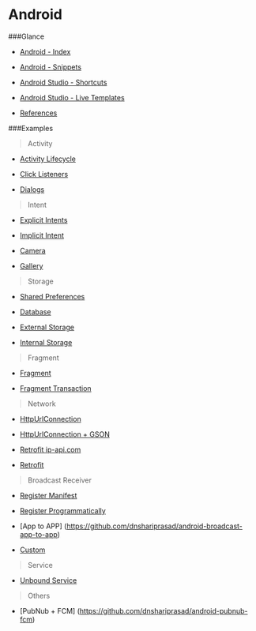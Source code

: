 # Android

###Glance
* [Android - Index](https://github.com/dnshariprasad/android-index)

* [Android - Snippets](https://github.com/dnshariprasad/android-snippets)

* [Android Studio - Shortcuts](https://github.com/dnshariprasad/android-studio-shortcuts) 

* [Android Studio - Live Templates](https://github.com/dnshariprasad/android-studio-live-templates)

* [References](https://github.com/dnshariprasad/android-references)

###Examples

>Activity

* [Activity Lifecycle](https://github.com/dnshariprasad/android-activity-lifecycle)

* [Click Listeners](https://github.com/dnshariprasad/android-click-listeners)

* [Dialogs](https://github.com/dnshariprasad/android-dialogs-and-pickers)

>Intent

* [Explicit Intents](https://github.com/dnshariprasad/android-explicit-intents)

* [Implicit Intent](https://github.com/dnshariprasad/android-implicit-intent)

* [Camera](https://github.com/dnshariprasad/android-camera)

* [Gallery](https://github.com/dnshariprasad/android-gallery) 

> Storage

* [Shared Preferences](https://github.com/dnshariprasad/android-shared-preferences)

* [Database](https://github.com/dnshariprasad/android-database)

* [External Storage](https://github.com/dnshariprasad/android-external-storage)

* [Internal Storage](http://www.tutorialspoint.com/android/android_internal_storage.htm)

> Fragment

* [Fragment](https://github.com/dnshariprasad/android-fragment)

* [Fragment Transaction](android-fragment-transaction)

> Network

* [HttpUrlConnection](https://github.com/dnshariprasad/android-HttpUrlConnection)

* [HttpUrlConnection + GSON](https://github.com/dnshariprasad/android-HttpURLConnectionWithGson)

* [Retrofit ip-api.com](https://github.com/dnshariprasad/android-retrofit-ip-api)

* [Retrofit](https://github.com/dnshariprasad/android-retrofit)

> Broadcast Receiver

* [Register Manifest](https://github.com/dnshariprasad/Android-broadcast-receiver-for-Incoming-sms)

* [Register Programmatically](https://github.com/dnshariprasad/Android-broadcast-receiver-register-programmatically)

* [App to APP] (https://github.com/dnshariprasad/android-broadcast-app-to-app)

* [Custom](https://github.com/dnshariprasad/Android-Custom-Broadcast-Receiver) 

> Service

* [Unbound Service](https://github.com/dnshariprasad/android-unbound-service)

> Others

* [PubNub + FCM] (https://github.com/dnshariprasad/android-pubnub-fcm)

